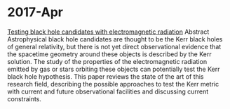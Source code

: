 # 2017-Apr
[Testing black hole candidates with electromagnetic radiation](https://arxiv.org/pdf/1509.03884)
 Abstract
 Astrophysical black hole candidates are thought to be the Kerr black holes of general relativity, but there is not yet direct observational evidence that the spacetime geometry around these objects is described by the Kerr solution. The study of the properties of the electromagnetic radiation emitted by gas or stars orbiting these objects can potentially test the Kerr black hole hypothesis.
 This paper reviews the state of the art of this research field, describing the possible approaches to test the Kerr metric with current and future observational facilities and discussing current constraints.
